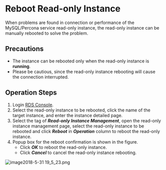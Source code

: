 # Reboot Read-only Instance
When problems are found in connection or performance of the MySQL/Percona service read-only instance, the read-only instance can be manually rebooted to solve the problem.

## Precautions
* The instance can be rebooted only when the read-only instance is **running**.
* Please be cautious, since the read-only instance rebooting will cause the connection interrupted.

## Operation Steps
1. Login [RDS Console](https://rds-console.jdcloud.com/database).
2. Select the read-only instance to be rebooted, click the name of the target instance, and enter the instance detailed page.
3. Select the tag of ***Read-only Instance Management***, open the read-only instance management page, select the read-only instance to be rebooted and click ***Reboot*** in ***Operation*** column to reboot the read-only instance.
4. Popup box for the reboot confirmation is shown in the figure.
    * Click ***OK*** to reboot the read-only instance.
    * Click ***Cancel*** to cancel the read-only instance rebooting.

![image2018-5-31 19_5_23.png](https://img1.jcloudcs.com/cms/e15dfed8-47a9-4ec8-b131-fd8a329e253720180531190633.png)

